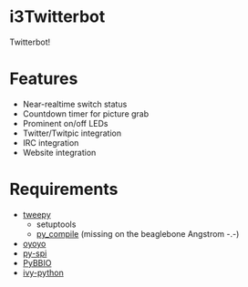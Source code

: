 i3Twitterbot
============

Twitterbot!

Features
========
* Near-realtime switch status
* Countdown timer for picture grab
* Prominent on/off LEDs
* Twitter/Twitpic integration
* IRC integration
* Website integration

Requirements
============
* [tweepy](http://github.com/tweepy/tweepy)
	- setuptools
	- [py_compile](https://groups.google.com/forum/?fromgroups=#!topic/beaglebone/LU6LoEs-zHQ) (missing on the beaglebone Angstrom -.-)
* [oyoyo](https://code.google.com/p/oyoyo/)
* [py-spi](http://www.gigamegablog.com/2012/09/09/beaglebone-coding-101-spi-output/)
* [PyBBIO](https://github.com/alexanderhiam/PyBBIO)
* [ivy-python](http://www.eei.cena.fr/products/ivy/download/checkouts.html)
